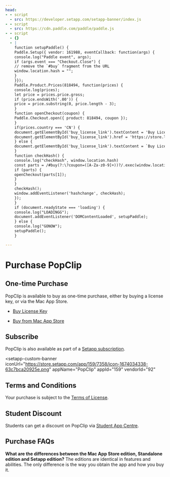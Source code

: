 ```yaml
---
head:
- - script
  - src: https://developer.setapp.com/setapp-banner/index.js
- - script
  - src: https://cdn.paddle.com/paddle/paddle.js   
- - script	
  - {}
  - |
    function setupPaddle() {
    Paddle.Setup({ vendor: 161988, eventCallback: function(args) {
    console.log("Paddle event", args);
    if (args.event === "Checkout.Close") {
    // remove the `#buy` fragment from the URL
    window.location.hash = "";
    }
    }});
    Paddle.Product.Prices(818494, function(prices) {
    console.log(prices);
    let price = prices.price.gross;
    if (price.endsWith('.00')) {
    price = price.substring(0, price.length - 3);
    }
    function openCheckout(coupon) {
    Paddle.Checkout.open({ product: 818494, coupon });
    }
    if(prices.country === 'CN') {
    document.getElementById('buy_license_link').textContent = 'Buy License Key (¥89)';
    document.getElementById('buy_license_link').href = 'https://store.lizhi.io/site/products/id/612?cid=pchuiuf8';
    } else {
    document.getElementById('buy_license_link').textContent = `Buy License Key (${price})`;
    }
    function checkHash() {
    console.log("checkHash", window.location.hash)
    const parts = /#buy(?:\?coupon=([A-Za-z0-9]+))?/.exec(window.location.hash);
    if (parts) {
    openCheckout(parts[1]);
    }
    }
    checkHash();
    window.addEventListener('hashchange', checkHash);		
    });
    }
    if (document.readyState === 'loading') {
    console.log("LOADINGG");
    document.addEventListener('DOMContentLoaded', setupPaddle);
    } else {
    console.log("GONOW");
    setupPaddle();
    }	  

---
```

# Purchase PopClip

## One-time Purchase

PopClip is available to buy as one-time purchase, either by buying a license
key, or via the Mac App Store.

<!-- markdownlint-disable MD033 -->
- <a href="#buy" id="buy_license_link">Buy License Key</a>
<!-- markdownlint-enable MD033 -->
- [Buy from Mac App Store](https://pilotmoon.com/link/popclip/mas)

## Subscribe

PopClip is also available as part of a
[Setapp subscription](https://go.setapp.com/stp304?refAppId=159&refVendorId=92).

<setapp-custom-banner
 iconUrl="https://store.setapp.com/app/159/7358/icon-1674034338-63c7bca20925e.png"
 appName="PopClip"
 appId="159"
 vendorId="92"
></setapp-custom-banner>

## Terms and Conditions

Your purchase is subject to the [Terms of License](/terms).

## Student Discount

Students can get a discount on PopClip via
[Student App Centre](https://studentappcentre.com/app/popclip).

## Purchase FAQs

**What are the differences between the Mac App Store edition, Standalone edition
and Setapp edition?** The editions are identical in features and abilities. The
only difference is the way you obtain the app and how you buy it.
